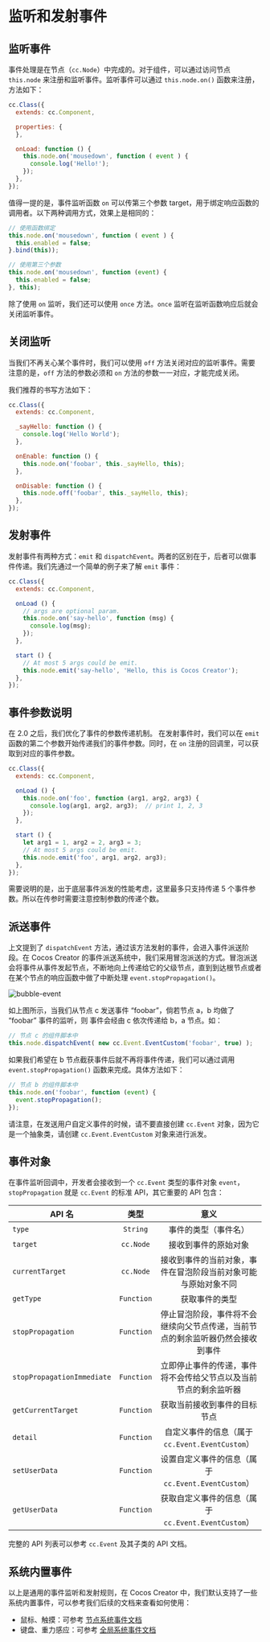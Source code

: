 # 监听和发射事件

## 监听事件

事件处理是在节点（`cc.Node`）中完成的。对于组件，可以通过访问节点 `this.node` 来注册和监听事件。监听事件可以通过 `this.node.on()` 函数来注册，方法如下：

```javascript
cc.Class({
  extends: cc.Component,

  properties: {
  },

  onLoad: function () {
    this.node.on('mousedown', function ( event ) {
      console.log('Hello!');
    });
  },
});
```

值得一提的是，事件监听函数 `on` 可以传第三个参数 target，用于绑定响应函数的调用者。以下两种调用方式，效果上是相同的：

```javascript
// 使用函数绑定
this.node.on('mousedown', function ( event ) {
  this.enabled = false;
}.bind(this));

// 使用第三个参数
this.node.on('mousedown', function (event) {
  this.enabled = false;
}, this);
```

除了使用 `on` 监听，我们还可以使用 `once` 方法。`once` 监听在监听函数响应后就会关闭监听事件。

## 关闭监听

当我们不再关心某个事件时，我们可以使用 `off` 方法关闭对应的监听事件。需要注意的是，`off` 方法的参数必须和 `on` 方法的参数一一对应，才能完成关闭。

我们推荐的书写方法如下：

```javascript
cc.Class({
  extends: cc.Component,

  _sayHello: function () {
    console.log('Hello World');
  },

  onEnable: function () {
    this.node.on('foobar', this._sayHello, this);
  },

  onDisable: function () {
    this.node.off('foobar', this._sayHello, this);
  },
});
```

## 发射事件

发射事件有两种方式：`emit` 和 `dispatchEvent`。两者的区别在于，后者可以做事件传递。我们先通过一个简单的例子来了解 `emit` 事件：

```js
cc.Class({
  extends: cc.Component,

  onLoad () {
    // args are optional param.
    this.node.on('say-hello', function (msg) {
      console.log(msg);
    });
  },

  start () {
    // At most 5 args could be emit.
    this.node.emit('say-hello', 'Hello, this is Cocos Creator');
  },
});
```

## 事件参数说明

在 2.0 之后，我们优化了事件的参数传递机制。
在发射事件时，我们可以在 `emit` 函数的第二个参数开始传递我们的事件参数。同时，在 `on` 注册的回调里，可以获取到对应的事件参数。
```js
cc.Class({
  extends: cc.Component,

  onLoad () {
    this.node.on('foo', function (arg1, arg2, arg3) {
      console.log(arg1, arg2, arg3);  // print 1, 2, 3
    });
  },

  start () {
    let arg1 = 1, arg2 = 2, arg3 = 3;
    // At most 5 args could be emit.
    this.node.emit('foo', arg1, arg2, arg3);
  },
});
```
需要说明的是，出于底层事件派发的性能考虑，这里最多只支持传递 5 个事件参数。所以在传参时需要注意控制参数的传递个数。

## 派送事件

上文提到了 `dispatchEvent` 方法，通过该方法发射的事件，会进入事件派送阶段。在 Cocos Creator 的事件派送系统中，我们采用冒泡派送的方式。冒泡派送会将事件从事件发起节点，不断地向上传递给它的父级节点，直到到达根节点或者在某个节点的响应函数中做了中断处理 `event.stopPropagation()`。

![bubble-event](assets/bubble-event.png)

如上图所示，当我们从节点 c 发送事件 “foobar”，倘若节点 a，b 均做了 “foobar” 事件的监听，则
事件会经由 c 依次传递给 b，a 节点。如：

```javascript
// 节点 c 的组件脚本中
this.node.dispatchEvent( new cc.Event.EventCustom('foobar', true) );
```

如果我们希望在 b 节点截获事件后就不再将事件传递，我们可以通过调用 `event.stopPropagation()` 函数来完成。具体方法如下：

```javascript
// 节点 b 的组件脚本中
this.node.on('foobar', function (event) {
  event.stopPropagation();
});
```

请注意，在发送用户自定义事件的时候，请不要直接创建 `cc.Event` 对象，因为它是一个抽象类，请创建 `cc.Event.EventCustom` 对象来进行派发。

## 事件对象

在事件监听回调中，开发者会接收到一个 `cc.Event` 类型的事件对象 `event`，`stopPropagation` 就是 `cc.Event` 的标准 API，其它重要的 API 包含：

| API 名 | 类型 | 意义 |
| ------ |:---:|:---:|
| `type` | `String` | 事件的类型（事件名）|
| `target` | `cc.Node` | 接收到事件的原始对象 |
| `currentTarget` | `cc.Node` | 接收到事件的当前对象，事件在冒泡阶段当前对象可能与原始对象不同 |
| `getType` | `Function` | 获取事件的类型 |
| `stopPropagation` | `Function` | 停止冒泡阶段，事件将不会继续向父节点传递，当前节点的剩余监听器仍然会接收到事件 |
| `stopPropagationImmediate` | `Function` | 立即停止事件的传递，事件将不会传给父节点以及当前节点的剩余监听器 |
| `getCurrentTarget` | `Function` | 获取当前接收到事件的目标节点 |
| `detail` | `Function` | 自定义事件的信息（属于 `cc.Event.EventCustom`）|
| `setUserData` | `Function` | 设置自定义事件的信息（属于 `cc.Event.EventCustom`）|
| `getUserData` | `Function` | 获取自定义事件的信息（属于 `cc.Event.EventCustom`）|

完整的 API 列表可以参考 `cc.Event` 及其子类的 API 文档。

## 系统内置事件

以上是通用的事件监听和发射规则，在 Cocos Creator 中，我们默认支持了一些系统内置事件，可以参考我们后续的文档来查看如何使用：

- 鼠标、触摸：可参考 [节点系统事件文档](./internal-events.md)
- 键盘、重力感应：可参考 [全局系统事件文档](./player-controls.md)
